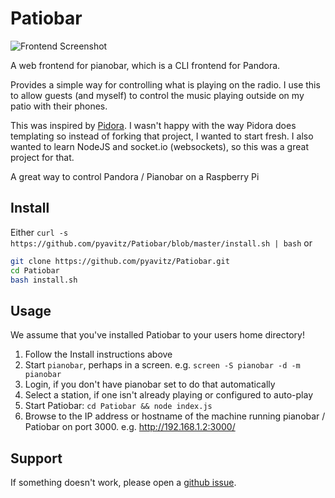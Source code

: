 Patiobar
========

![Frontend Screenshot](https://i.imgur.com/IUHo3tW.jpg)

A web frontend for pianobar, which is a CLI frontend for Pandora.

Provides a simple way for controlling what is playing on the radio.
I use this to allow guests (and myself) to control the music playing
outside on my patio with their phones.  

This was inspired by [Pidora](https://github.com/jacroe/pidora).
I wasn't happy with the way Pidora does templating so instead of
forking that project, I wanted to start fresh.  I also wanted to
learn NodeJS and socket.io (websockets), so this was a great
project for that.

A great way to control Pandora / Pianobar on a Raspberry Pi

Install
-------
Either
`curl -s https://github.com/pyavitz/Patiobar/blob/master/install.sh | bash`
or 
```bash
git clone https://github.com/pyavitz/Patiobar.git
cd Patiobar
bash install.sh
```

Usage
-----

We assume that you've installed Patiobar to your users home directory!

1. Follow the Install instructions above
2. Start `pianobar`, perhaps in a screen.  e.g. `screen -S pianobar -d -m pianobar`
3. Login, if you don't have pianobar set to do that automatically
4. Select a station, if one isn't already playing or configured to auto-play
5. Start Patiobar: `cd Patiobar && node index.js`
6. Browse to the IP address or hostname of the machine running pianobar /
   Patiobar on port 3000.  e.g. http://192.168.1.2:3000/

Support
-------

If something doesn't work, please open a
[github issue](https://github.com/kylejohnson/Patiobar/issues).
